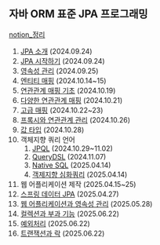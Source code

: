 ## 자바 ORM 표준 JPA 프로그래밍 
[notion_정리](https://ysstudy.notion.site/ORM-JPA-74c20a099fd24a4a8a70c9a52990a6e1?pvs=4)

1. [JPA 소개](https://ysstudy.notion.site/1-JPA-10b02f7b137180ba8161c8740e2ada63?pvs=4) (2024.09.24)
2. [JPA 시작하기](https://ysstudy.notion.site/2-JPA-10b02f7b1371802899a3dcd747602e1e?pvs=4) (2024.09.24)
3. [영속성 관리](https://ysstudy.notion.site/3-10c02f7b137180498d8afc8f104e0bf7?pvs=4) (2024.09.25)
4. [엔티티 매핑](https://www.notion.so/ysstudy/4-11f02f7b137180c29ecfcc6853a4ac0b) (2024.10.14~15)
5. [연관관계 매핑 기초](https://ysstudy.notion.site/5-12402f7b137180368f7cf6634f519567?pvs=4) (2024.10.19)
6. [다양한 연관관계 매핑](https://ysstudy.notion.site/6-12602f7b13718019a2acf00dcdac4a5a?pvs=4) (2024.10.21)
7. [고급 매핑](https://ysstudy.notion.site/7-12602f7b137180d4a96bc6a0efdc588c?pvs=4) (2024.10.22~23)
8. [프록시와 연관관계 관리](https://ysstudy.notion.site/08-12b02f7b13718068ad95dcd25643b0f6?pvs=4) (2024.10.26)
9. [값 타입](https://ysstudy.notion.site/09-12d02f7b137180a0baabe0a96ddebdde?pvs=4) (2024.10.28)
10. 객체지향 쿼리 언어 
      1. [JPQL](https://ysstudy.notion.site/10-1-JPQL-12e02f7b137180a2b722eb8317aa2b6f?pvs=4) (2024.10.29~11.02)
      2. [QueryDSL](https://ysstudy.notion.site/10-2-QueryDSL-13702f7b137180569b31d1512b944f6e?pvs=4) (2024.11.07)
      3. [Native SQL](https://www.notion.so/ysstudy/10-3-SQL-1d502f7b1371800bb58fd558131ba5b4) (2025.04.14)
      4. [객제지향 심화쿼리](https://www.notion.so/ysstudy/10-4-1d502f7b137180efa41fc740667d0d35) (2025.04.14)
11. 웹 어플리케이션 제작 (2025.04.15~25)
12. [스프링 데이터 JPA](https://www.notion.so/ysstudy/12-JPA-1e202f7b137180788441e568f4c644d5) (2025.04.27)
13. [웹 어플리케이션과 영속성 관리](https://www.notion.so/ysstudy/13-20102f7b137180ae814cd34a8ba53681) (2025.05.28)
14. [컬렉션과 부과 기능](https://www.notion.so/ysstudy/14-21702f7b137180bfbab7f39dd044a677) (2025.06.22)
15. [예외처리](https://www.notion.so/ysstudy/15-21702f7b137180e291bbed6512563187) (2025.06.22)
16. [트랜잭션과 락](https://www.notion.so/ysstudy/16-21a02f7b1371802382b7f8f19dd2a78a) (2025.06.22)
